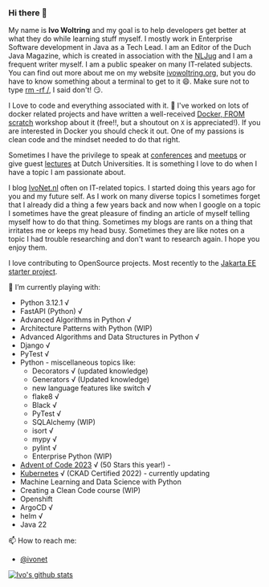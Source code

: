 ### Hi there 👋

My name is **Ivo Woltring** and my goal is to help developers get better at what they do while learning stuff myself. I mostly work in Enterprise Software development in Java as a Tech Lead. I am an Editor of the Duch Java Magazine, which is created in association with the [NLJug](https://nljug.org/) and I am a frequent writer myself. I am a public speaker on many IT-related subjects. You can find out more about me on my website [ivowoltring.org](https://www.ivowoltring.org#whoami), but you do have to know something about a terminal to get to it 😄. Make sure not to type [rm -rf /](https://www.ivowoltring.org#rm%20-rf%20/), I said don't! 😏. 

I Love to code and everything associated with it. 🔭 I've worked on lots of docker related projects and have written a well-received [Docker, FROM scratch](https://docker-from-scratch.ivonet.nl/) workshop about it (free!!, but a shoutout on `X` is appreciated!). If you are interested in Docker you should check it out. One of my passions is clean code and the mindset needed to do that right.

Sometimes I have the privilege to speak at [conferences](https://www.ivowoltring.org#talks) and [meetups](https://www.ivowoltring.org#meetups) or give guest [lectures](https://www.ivowoltring.org#edu) at Dutch Universities. It is something I love to do when I have a topic I am passionate about.

I blog [IvoNet.nl](https://www.ivonet.nl/) often on IT-related topics. I started doing this years ago for you and my future self. As I work on many diverse topics I sometimes forget that I already did a thing a few years back and now when I google on a topic I sometimes have the great pleasure of finding an article of myself telling myself how to do that thing. Sometimes my blogs are rants on a thing that irritates me or keeps my head busy. Sometimes they are like notes on a topic I had trouble researching and don't want to research again. I hope you enjoy them.

I love contributing to OpenSource projects. Most recently to the [Jakarta EE starter project](https://start.jakarta.ee/).

🌱 I’m currently playing with:
* Python 3.12.1 √
* FastAPI (Python) √
* Advanced Algorithms in Python √
* Architecture Patterns with Python (WIP)
* Advanced Algorithms and Data Structures in Python √
* Django √
* PyTest √
* Python - miscellaneous topics like:
    * Decorators √ (updated knowledge)
    * Generators √ (Updated knowledge)
    * new language features like switch √
    * flake8 √
    * Black √
    * PyTest √
    * SQLAlchemy (WIP)
    * isort √
    * mypy √
    * pylint √
    * Enterprise Python (WIP)
* [Advent of Code 2023](https://github.com/IvoNet/advent-of-code) √ (50 Stars this year!) - 
* [Kubernetes](https://github.com/IvoNet/CKAD-resources) √ (CKAD Certified 2022) - currently updating
* Machine Learning and Data Science with Python
* Creating a Clean Code course (WIP)
* Openshift
* ArgoCD √
* helm √
* Java 22

📫 How to reach me: 
* [@ivonet](https://twitter.com/ivonet)

[![Ivo's github stats](https://github-readme-stats.vercel.app/api?username=IvoNet&show_icon=true&theme=dracula)](https://github.com/anuraghazra/github-readme-stats)

